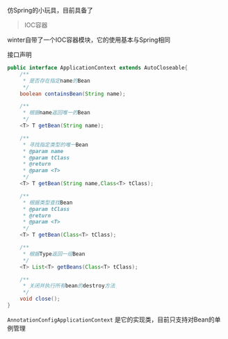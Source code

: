 仿Spring的小玩具，目前具备了

> IOC容器

winter自带了一个IOC容器模块，它的使用基本与Spring相同

接口声明

``` java
public interface ApplicationContext extends AutoCloseable{
    /**
     * 是否存在指定name的Bean
     */
    boolean containsBean(String name);

    /**
     * 根据name返回唯一的Bean
     */
    <T> T getBean(String name);

    /**
     * 寻找指定类型的唯一Bean
     * @param name
     * @param tClass
     * @return
     * @param <T>
     */
    <T> T getBean(String name,Class<T> tClass);

    /**
     * 根据类型查找Bean
     * @param tClass
     * @return
     * @param <T>
     */
    <T> T getBean(Class<T> tClass);

    /**
     * 根据Type返回一组Bean
     */
    <T> List<T> getBeans(Class<T> tClass);

    /**
     * 关闭并执行所有bean的destroy方法
     */
    void close();
}
```

`AnnotationConfigApplicationContext` 是它的实现类，目前只支持对Bean的单例管理
